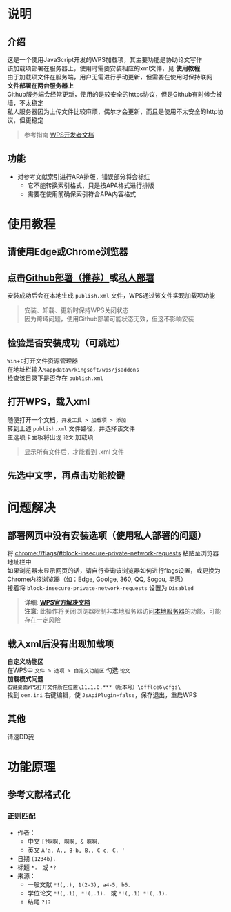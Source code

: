 # 说明
## 介绍
这是一个使用JavaScript开发的WPS加载项，其主要功能是协助论文写作  
该加载项部署在服务器上，使用时需要安装相应的xml文件，见 **使用教程**  
由于加载项文件在服务端，用户无需进行手动更新，但需要在使用时保持联网  
**文件部署在两台服务器上**  
Github服务端会经常更新，使用的是较安全的https协议，但是Github有时候会被墙，不太稳定  
私人服务器因为上传文件比较麻烦，偶尔才会更新，而且是使用不太安全的http协议，但更稳定
>参考指南 [WPS开发者文档](https://qn.cache.wpscdn.cn/encs/doc/office_v19/webhelpframe.htm)
## 功能
- 对参考文献索引进行APA排版，错误部分将会标红
  - 它不能转换索引格式，只是按APA格式进行排版  
  - 需要在使用前确保索引符合APA内容格式

# 使用教程
## 请使用Edge或Chrome浏览器
## 点击[Github部署（推荐）](https://cubxx.github.io/wps-addon/%E8%AE%BA%E6%96%87/publish.html)或[私人部署](http://47.113.221.157:81/wps-addon/publish.html)
安装成功后会在本地生成 `publish.xml` 文件，WPS通过该文件实现加载项功能
>安装、卸载、更新时保持WPS关闭状态  
因为跨域问题，使用Github部署可能状态无效，但这不影响安装
## 检验是否安装成功（可跳过）
`Win`+`E`打开文件资源管理器  
在地址栏输入`%appdata%/kingsoft/wps/jsaddons`  
检查该目录下是否存在 `publish.xml`
## 打开WPS，载入xml
随便打开一个文档，`开发工具 > 加载项 > 添加`  
转到上述 `publish.xml` 文件路径，并选择该文件  
主选项卡面板将出现 `论文` 加载项
>显示所有文件后，才能看到 .xml 文件
## 先选中文字，再点击功能按键

# 问题解决
## 部署网页中没有安装选项（使用私人部署的问题）
将 <chrome://flags/#block-insecure-private-network-requests> 粘贴至浏览器地址栏中  
如果浏览器未显示网页的话，请自行查询该浏览器如何进行flags设置，或更换为Chrome内核浏览器（如：Edge, Goolge, 360, QQ, Sogou, 星愿）  
接着将 `block-insecure-private-network-requests` 设置为 `Disabled`
>**详细**: **[WPS官方解决文档](https://www.kdocs.cn/l/cv7pyp6sqOFC)**  
>**注意**: 此操作将关闭浏览器限制非本地服务器访问[本地服务器](http://localhost)的功能，可能存在一定风险
## 载入xml后没有出现加载项
**自定义功能区**  
在WPS中 `文件 > 选项 > 自定义功能区` 勾选 `论文`  
**加载模式问题**  
`右键桌面WPS打开文件所在位置\11.1.0.***（版本号）\offlce6\cfgs\`  
找到 `oem.ini` 右键编辑，使 `JsApiPlugin=false`，保存退出，重启WPS  
## 其他
请速DD我

# 功能原理
## 参考文献格式化
### 正则匹配
- 作者：  
  - 中文 `[?啊啊, 啊啊, & 啊啊. `  
  - 英文 `A'a, A., B-b, B., C c, C. '`
- 日期 `(1234b). `
- 标题 `*. ` 或 `*? `
- 来源：  
  - 一般文献 `*!(,.), 1(2-3), a4-5, b6. `  
  - 学位论文 `*!(,.1), *!(,.1). ` 或 `*!(,.1) *!(,.1). `  
  - 结尾 ` ?]? `
